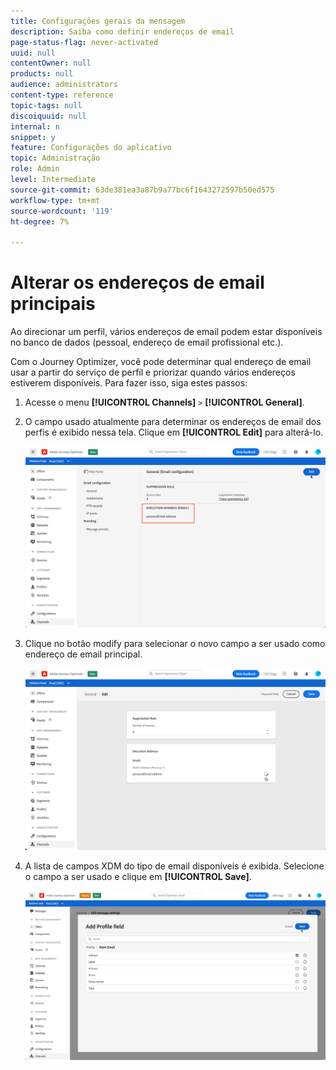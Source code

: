 ```yaml
---
title: Configurações gerais da mensagem
description: Saiba como definir endereços de email
page-status-flag: never-activated
uuid: null
contentOwner: null
products: null
audience: administrators
content-type: reference
topic-tags: null
discoiquuid: null
internal: n
snippet: y
feature: Configurações do aplicativo
topic: Administração
role: Admin
level: Intermediate
source-git-commit: 63de381ea3a87b9a77bc6f1643272597b50ed575
workflow-type: tm+mt
source-wordcount: '119'
ht-degree: 7%

---
```



# Alterar os endereços de email principais

Ao direcionar um perfil, vários endereços de email podem estar disponíveis no banco de dados (pessoal, endereço de email profissional etc.).

Com o Journey Optimizer, você pode determinar qual endereço de email usar a partir do serviço de perfil e priorizar quando vários endereços estiverem disponíveis. Para fazer isso, siga estes passos:

1. Acesse o menu **[!UICONTROL Channels]** `>` **[!UICONTROL General]**.
1. O campo usado atualmente para determinar os endereços de email dos perfis é exibido nessa tela. Clique em **[!UICONTROL Edit]** para alterá-lo.

   ![](../assets/primary-address.png)

1. Clique no botão modify para selecionar o novo campo a ser usado como endereço de email principal.

   ![](../assets/primary-address-edit.png)

1. A lista de campos XDM do tipo de email disponíveis é exibida. Selecione o campo a ser usado e clique em **[!UICONTROL Save]**.

   ![](../assets/primary-address-field.png)

<!--1. You can also select an additional field to use as secondary email address. This allows you to determine which field to use if the primary field is empty for a profile. >> will be done later on-->
